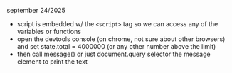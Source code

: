 september 24/2025

-   script is embedded w/ the `<script>` tag so we can access any of the variables or functions
-   open the devtools console (on chrome, not sure about other browsers) and set state.total = 4000000 (or any other number above the limit)
-   then call message() or just document.query selector the message element to print the text
